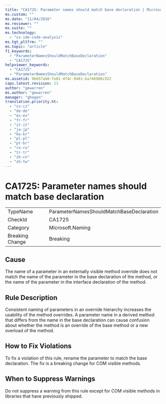 ```yaml
---
title: "CA1725: Parameter names should match base declaration | Microsoft Docs"
ms.custom: ""
ms.date: "11/04/2016"
ms.reviewer: ""
ms.suite: ""
ms.technology: 
  - "vs-ide-code-analysis"
ms.tgt_pltfrm: ""
ms.topic: "article"
f1_keywords: 
  - "ParameterNamesShouldMatchBaseDeclaration"
  - "CA1725"
helpviewer_keywords: 
  - "CA1725"
  - "ParameterNamesShouldMatchBaseDeclaration"
ms.assetid: 9b657ab0-fe81-4f4c-9481-ba746988c922
caps.latest.revision: 11
author: "gewarren"
ms.author: "gewarren"
manager: "ghogen"
translation.priority.ht: 
  - "cs-cz"
  - "de-de"
  - "es-es"
  - "fr-fr"
  - "it-it"
  - "ja-jp"
  - "ko-kr"
  - "pl-pl"
  - "pt-br"
  - "ru-ru"
  - "tr-tr"
  - "zh-cn"
  - "zh-tw"
---
```

# CA1725: Parameter names should match base declaration
|||  
|-|-|  
|TypeName|ParameterNamesShouldMatchBaseDeclaration|  
|CheckId|CA1725|  
|Category|Microsoft.Naming|  
|Breaking Change|Breaking|  
  
## Cause  
 The name of a parameter in an externally visible method override does not match the name of the parameter in the base declaration of the method, or the name of the parameter in the interface declaration of the method.  
  
## Rule Description  
 Consistent naming of parameters in an override hierarchy increases the usability of the method overrides. A parameter name in a derived method that differs from the name in the base declaration can cause confusion about whether the method is an override of the base method or a new overload of the method.  
  
## How to Fix Violations  
 To fix a violation of this rule, rename the parameter to match the base declaration. The fix is a breaking change for COM visible methods.  
  
## When to Suppress Warnings  
 Do not suppress a warning from this rule except for COM visible methods in libraries that have previously shipped.